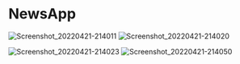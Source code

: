 # NewsApp
![Screenshot_20220421-214011](https://user-images.githubusercontent.com/85061711/164483894-5500fbbe-07ee-4b9a-a20a-6ab497863137.png)
![Screenshot_20220421-214020](https://user-images.githubusercontent.com/85061711/164483909-bf95d3eb-2f3f-4770-9067-c3ceec192e1d.png)

![Screenshot_20220421-214023](https://user-images.githubusercontent.com/85061711/164483883-eccb4c6d-8ac5-48cd-9f5a-59564b74a6c9.png)
![Screenshot_20220421-214050](https://user-images.githubusercontent.com/85061711/164483886-44138058-2094-4b9d-bc52-a904d8c5f9d7.png)

